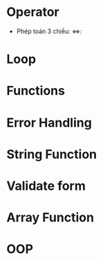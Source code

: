 # Operator

- Phép toán 3 chiều: <=>:
<?php
echo "Hello, World!";
?>

# Loop

# Functions

# Error Handling

# String Function

# Validate form

# Array Function

# OOP
